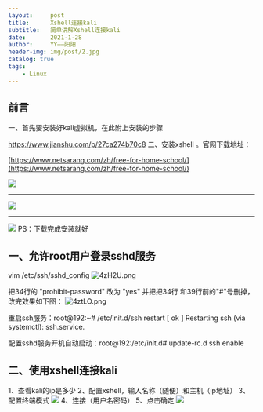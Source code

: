 ```yaml
---
layout:     post
title:      Xshell连接kali
subtitle:   简单讲解Xshell连接kali
date:       2021-1-28
author:     YY——阳阳
header-img: img/post/2.jpg
catalog: true
tags:
    - Linux
---
```


## 前言
一、首先要安装好kali虚拟机，在此附上安装的步骤 

https://www.jianshu.com/p/27ca274b70c8
二、安装xshell 。官网下载地址：

[https://www.netsarang.com/zh/free-for-home-school/](https://www.netsarang.com/zh/free-for-home-school/)

![](https://mmbiz.qpic.cn/mmbiz_png/UcAE5U1MComRB8GtQJBSr5JZc6UZP9r0RiclYx0au3hXFoqBr3DYXFGyTMblp406Nic7Yhpzfaz3u5E2Udk080Bw/640?wx_fmt=png&tp=webp&wxfrom=5&wx_lazy=1&wx_co=1)
*************************************************
![](https://mmbiz.qpic.cn/mmbiz_png/UcAE5U1MComRB8GtQJBSr5JZc6UZP9r0aiccmrVVnVE3Gw92YVNQgQ3jUZC4bdqCUxYNXwnibp1zGuwMc3jmrtLQ/640?wx_fmt=png&tp=webp&wxfrom=5&wx_lazy=1&wx_co=1)
**************************************************
![](https://mmbiz.qpic.cn/mmbiz_png/UcAE5U1MComRB8GtQJBSr5JZc6UZP9r0uGsWSxicicwXbNUIGnQzPuE63RaajpyGnSKriaEyTKibPhFpzqCKic7swpQ/640?wx_fmt=png&tp=webp&wxfrom=5&wx_lazy=1&wx_co=1)
PS：下载完成安装就好

## 一、允许root用户登录sshd服务
vim /etc/ssh/sshd_config
![4zH2U.png](https://s3.jpg.cm/2021/01/29/4zH2U.png)


把34行的 "prohibit-password" 改为 "yes" 并把把34行 和39行前的"#"号删掉，改完效果如下图：
![4ztLO.png](https://s3.jpg.cm/2021/01/29/4ztLO.png)

重启ssh服务：root@192:~# /etc/init.d/ssh restart
[ ok ] Restarting ssh (via systemctl): ssh.service.

配置sshd服务开机自动启动：root@192:/etc/init.d# update-rc.d ssh enable

## 二、使用xshell连接kali

1、查看kali的ip是多少
2、配置xshell，输入名称（随便）和主机（ip地址）
3、配置终端模式
![](https://pic4.zhimg.com/v2-a6cc6be9ccbfd835ece93762683bb42f_b.jpg)
4、连接（用户名密码）
5、点击确定
![](https://pic1.zhimg.com/v2-4fe66d9236c9af31c1e25664d0c0b668_b.jpg)